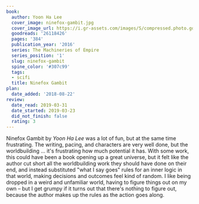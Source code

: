 ```yaml
---
book:
  author: Yoon Ha Lee
  cover_image: ninefox-gambit.jpg
  cover_image_url: https://i.gr-assets.com/images/S/compressed.photo.goodreads.com/books/1446557461l/26118426._SX98_.jpg
  goodreads: '26118426'
  pages: '384'
  publication_year: '2016'
  series: The Machineries of Empire
  series_position: '1'
  slug: ninefox-gambit
  spine_color: '#307c99'
  tags:
  - scifi
  title: Ninefox Gambit
plan:
  date_added: '2018-08-22'
review:
  date_read: 2019-03-31
  date_started: 2019-03-23
  did_not_finish: false
  rating: 3
---
```


Ninefox Gambit by *Yoon Ha Lee* was a lot of fun, but at the same time frustrating. The writing, pacing, and characters are very well done, but the worldbuilding … it's frustrating how much potential it has. With some work, this could have been a book opening up a great universe, but it felt like the author cut short all the worldbuilding work they should have done on their end, and instead substituted "what I say goes" rules for an inner logic in that world, making decisions and outcomes feel kind of random. I like being dropped in a weird and unfamiliar world, having to figure things out on my own – but I get grumpy if it turns out that there's nothing to figure out, because the author makes up the rules as the action goes along.
